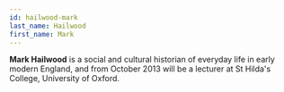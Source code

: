 ```yaml
---
id: hailwood-mark
last_name: Hailwood
first_name: Mark
---
```

**Mark Hailwood** is a social and cultural historian of everyday life in early modern England, and from October 2013 will be a lecturer at St Hilda's College, University of Oxford.